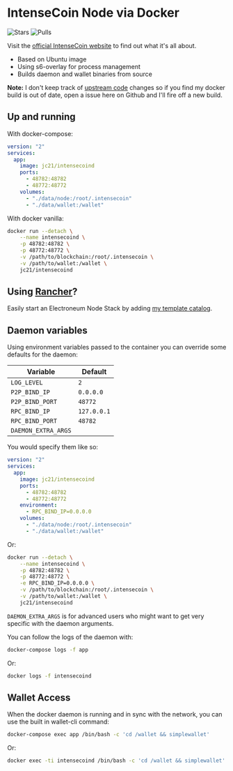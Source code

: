 # IntenseCoin Node via Docker

![Stars](https://img.shields.io/docker/stars/jc21/intensecoind.svg?style=for-the-badge)
![Pulls](https://img.shields.io/docker/pulls/jc21/intensecoind.svg?style=for-the-badge)

Visit the [official IntenseCoin website](https://intensecoin.com/) to find out what it's all about.

- Based on Ubuntu image
- Using s6-overlay for process management
- Builds daemon and wallet binaries from source

**Note:** I don't keep track of [upstream code](https://github.com/valiant1x/intensecoin) changes so if you find my docker build is out of date, open a issue here on Github and I'll fire off a new build.


## Up and running

With docker-compose:

```yml
version: "2"
services:
  app:
    image: jc21/intensecoind
    ports:
      - 48782:48782
      - 48772:48772
    volumes:
      - "./data/node:/root/.intensecoin"
      - "./data/wallet:/wallet"
```

With docker vanilla:

```bash
docker run --detach \
    --name intensecoind \
    -p 48782:48782 \
    -p 48772:48772 \
    -v /path/to/blockchain:/root/.intensecoin \
    -v /path/to/wallet:/wallet \
    jc21/intensecoind
```

## Using [Rancher](https://rancher.com)?

Easily start an Electroneum Node Stack by adding [my template catalog](https://github.com/jc21/rancher-templates).


## Daemon variables

Using environment variables passed to the container you can override some defaults for the daemon:

| Variable            | Default       |
| ------------------- | ------------- |
| `LOG_LEVEL`         | `2`           |
| `P2P_BIND_IP`       | `0.0.0.0`     |
| `P2P_BIND_PORT`     | `48772`       |
| `RPC_BIND_IP`       | `127.0.0.1`   |
| `RPC_BIND_PORT`     | `48782`       |
| `DAEMON_EXTRA_ARGS` |               |

You would specify them like so:

```yml
version: "2"
services:
  app:
    image: jc21/intensecoind
    ports:
      - 48782:48782
      - 48772:48772
    environment:
      - RPC_BIND_IP=0.0.0.0
    volumes:
      - "./data/node:/root/.intensecoin"
      - "./data/wallet:/wallet"
```

Or:

```bash
docker run --detach \
    --name intensecoind \
    -p 48782:48782 \
    -p 48772:48772 \
    -e RPC_BIND_IP=0.0.0.0 \
    -v /path/to/blockchain:/root/.intensecoin \
    -v /path/to/wallet:/wallet \
    jc21/intensecoind
```

`DAEMON_EXTRA_ARGS` is for advanced users who might want to get very specific with the daemon arguments.

You can follow the logs of the daemon with:

```bash
docker-compose logs -f app
```

Or:

```bash
docker logs -f intensecoind
```


## Wallet Access

When the docker daemon is running and in sync with the network, you can use the built in wallet-cli command:

```bash
docker-compose exec app /bin/bash -c 'cd /wallet && simplewallet'
```

Or:

```bash
docker exec -ti intensecoind /bin/bash -c 'cd /wallet && simplewallet'
```
